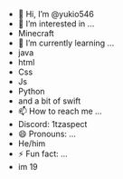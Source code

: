 - 👋 Hi, I’m @yukio546
- 👀 I’m interested in ...
- Minecraft
- 🌱 I’m currently learning ...
- java
- html
- Css
- Js
- Python
- and a bit of swift
- 📫 How to reach me ...
- Discord: 1tzaspect
- 😄 Pronouns: ...
- He/him
- ⚡ Fun fact: ...
- im 19

<!---
yukio546/yukio546 is a ✨ special ✨ repository because its `README.md` (this file) appears on your GitHub profile.
You can click the Preview link to take a look at your changes.
--->

